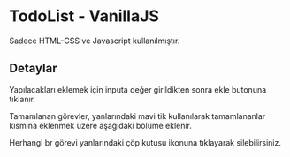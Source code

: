 # TodoList - VanillaJS

Sadece HTML-CSS ve Javascript kullanılmıştır.

## Detaylar

Yapılacakları eklemek için inputa değer girildikten sonra ekle butonuna tıklanır.

Tamamlanan görevler, yanlarındaki mavi tik kullanılarak tamamlananlar kısmına eklenmek üzere aşağıdaki bölüme eklenir.

Herhangi br görevi yanlarındaki çöp kutusu ikonuna tıklayarak silebilirsiniz.